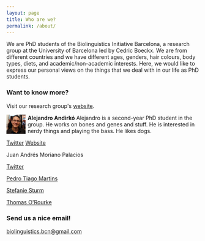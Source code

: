```yaml
---
layout: page
title: Who are we?
permalink: /about/
---
```


We are PhD students of the Biolinguistics Initiative Barcelona, a research group at the University of Barcelona led by Cedric Boeckx. We are from different countries and we have different ages, genders, hair colours, body types, diets, and academic/non-academic interests. Here, we would like to express our personal views on the things that we deal with in our life as PhD students.

### Want to know more?

Visit our research group's [website](http://bioling.ub.edu).
  
<img src="/images/alejandro.jpg" align="left" style="margin: 0 5px 5px 0" width="10%">

**Alejandro Andirkó**
Alejandro is a second-year PhD student in the group. He works on bones and genes and stuff. He is interested in nerdy things and playing the bass. He likes dogs.

[Twitter](https://twitter.com/AGMAndirko) [Website](http://andirko.eu)

<div>
  
<!--Insert photo here! -->
  
<bf>Juan Andrés Moriano Palacios</bf>

[Twitter](https://twitter.com/juanandres_mp) 

</div>

[Pedro Tiago Martins](https://twitter.com/ptsgmartins)

[Stefanie Sturm](https://twitter.com/sturm_steffi)

[Thomas O'Rourke](https://twitter.com/Thomas_ORourke)

### Send us a nice email!

[biolinguistics.bcn@gmail.com](mailto:biolinguistics.bcn@gmail.com)
